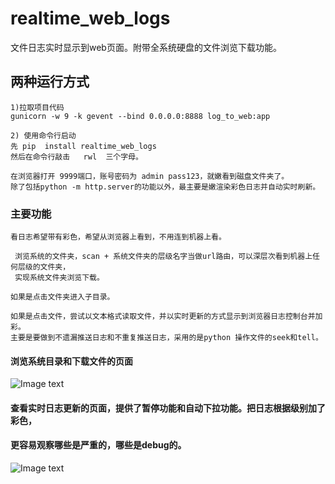 # realtime_web_logs
文件日志实时显示到web页面。附带全系统硬盘的文件浏览下载功能。

## 两种运行方式
```
1)拉取项目代码 
gunicorn -w 9 -k gevent --bind 0.0.0.0:8888 log_to_web:app

2) 使用命令行启动
先 pip  install realtime_web_logs
然后在命令行敲击   rwl  三个字母。

在浏览器打开 9999端口，账号密码为 admin pass123，就嫩看到磁盘文件夹了。
除了包括python -m http.server的功能以外，最主要是嫩渲染彩色日志并自动实时刷新。

```

### 主要功能
~~~
看日志希望带有彩色，希望从浏览器上看到，不用连到机器上看。

 浏览系统的文件夹，scan + 系统文件夹的层级名字当做url路由，可以深层次看到机器上任何层级的文件夹，
 实现系统文件夹浏览下载。

如果是点击文件夹进入子目录。

如果是点击文件，尝试以文本格式读取文件，并以实时更新的方式显示到浏览器日志控制台并加彩。 
主要是要做到不遗漏推送日志和不重复推送日志，采用的是python 操作文件的seek和tell。

 ~~~ 

#### 浏览系统目录和下载文件的页面

![Image text](https://i.niupic.com/images/2019/08/11/_118.png)

#### 查看实时日志更新的页面，提供了暂停功能和自动下拉功能。把日志根据级别加了彩色，
#### 更容易观察哪些是严重的，哪些是debug的。
![Image text](https://i.niupic.com/images/2019/08/11/_119.png)

